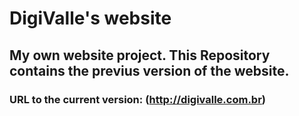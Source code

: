 # DigiValle's website

## My own website project. This Repository contains the previus version of the website.

### URL to the current version: (http://digivalle.com.br)
